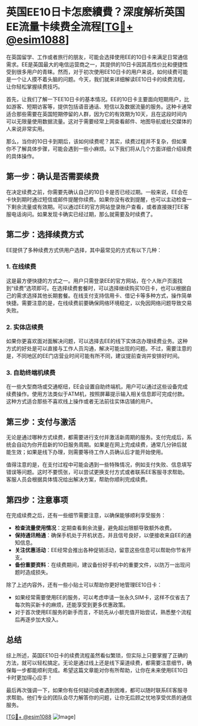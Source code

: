 # 英国EE10日卡怎麽續費？深度解析英国EE流量卡续费全流程[[TG💪+ @esim1088](https://t.me/s/esim1088)]

在英国留学、工作或者旅行的朋友，可能会选择使用EE的10日卡来满足日常通信需求。EE是英国最大的电信运营商之一，其提供的10日卡因其高性价比和便捷性受到很多用户的青睐。然而，对于初次使用EE10日卡的用户来说，如何续费可能是一个让人摸不着头脑的问题。今天，我们就来详细解读EE10日卡的续费流程，让你轻松掌握续费技巧。

首先，让我们了解一下EE10日卡的基本情况。EE的10日卡主要面向短期用户，比如游客、短期访客等，提供包括语音通话、短信以及数据流量的服务。这种卡通常适合那些需要在英国短期停留的人群，因为它的有效期为10天，且在这段时间内可以无限量使用数据流量。这对于需要经常上网查看邮件、地图导航或社交媒体的人来说非常实用。

那么，当你的10日卡到期后，该如何续费呢？其实，续费过程并不复杂，但如果你不了解具体步骤，可能会遇到一些小麻烦。以下我们将从几个方面详细介绍续费的具体操作。

## **第一步：确认是否需要续费**

在决定续费之前，你需要先确认自己的10日卡是否已经过期。一般来说，EE会在卡快到期时通过短信或邮件提醒你续费。如果你没有收到提醒，也可以主动检查一下剩余流量或有效期。可以通过EE的官方网站登录账户查看，或者直接拨打EE客服电话询问。如果发现卡确实已经过期，那么就需要及时续费了。

## **第二步：选择续费方式**

EE提供了多种续费方式供用户选择，其中最常见的方式有以下几种：

### **1. 在线续费**

这是最方便快捷的方式之一。用户只需登录EE的官方网站，在个人账户页面找到“续费”选项即可。在选择续费套餐时，可以选择继续购买10日卡，也可以根据自己的需求选择其他长期套餐。在线支付支持信用卡、借记卡等多种方式，操作简单快捷。需要注意的是，在线续费前要确保网络环境稳定，以免因网络问题导致交易失败。

### **2. 实体店续费**

如果你更喜欢面对面解决问题，可以选择去EE的线下实体店办理续费业务。这种方式的好处是可以直接与工作人员沟通，解决可能出现的问题。不过，需要注意的是，不同地区的EE门店营业时间可能有所不同，建议提前查询并安排好时间。

### **3. 自助终端机续费**

在一些大型商场或交通枢纽，EE会设置自助终端机，用户可以通过这些设备完成续费操作。使用方法类似于ATM机，按照屏幕提示输入相关信息即可完成付款。这种方式适合那些不喜欢线上操作或者无法前往实体店铺的用户。

## **第三步：支付与激活**

无论是通过哪种方式续费，都需要进行支付并激活新周期的服务。支付完成后，系统会自动为你开启新的10日服务周期。如果是在网上完成续费，通常几分钟后就能生效；如果是线下办理，则需要等待工作人员确认后才能开始使用。

值得注意的是，在支付过程中可能会遇到一些特殊情况，例如支付失败、信息填写错误等问题。这时不要慌张，可以尝试更换支付方式或者联系EE客服寻求帮助。客服人员会根据具体情况给出解决方案，帮助你顺利完成续费。

## **第四步：注意事项**

在完成续费之后，还有一些细节需要注意，以确保能够顺利享受服务：

- **检查流量使用情况**：定期查看剩余流量，避免超出限额导致额外收费。
- **保持通讯畅通**：确保手机处于开机状态，并且信号良好，以便接收来自EE的通知信息。
- **关注优惠活动**：EE经常会推出各种促销活动，留意这些信息可以帮助你节省开支。
- **备份重要资料**：在续费期间，建议备份好手机中的重要文件，以防万一出现问题时造成损失。

除了上述内容外，还有一些小贴士可以帮助你更好地管理EE10日卡：

- 如果经常需要使用EE的服务，可以考虑申请一张永久SIM卡，这样不仅省去了每次购买新卡的麻烦，还能享受到更多优惠政策。
- 对于首次使用EE服务的新手而言，不妨先从小额充值开始尝试，熟悉整个流程后再逐步加大投入。

## **总结**

综上所述，英国EE10日卡的续费流程虽然看似繁琐，但实际上只要掌握了正确的方法，就可以轻松搞定。无论是通过线上还是线下渠道续费，都需要注意细节，确保每一步都能顺利完成。希望这篇文章能对你有所帮助，让你在未来使用EE10日卡时更加得心应手！

最后再次强调一下，如果你有任何疑问或者遇到困难，都可以随时联系EE客服寻求帮助。他们专业的团队会尽力解答你的问题，让你无后顾之忧地享受优质的通信服务。

[[TG💪+ @esim1088](https://t.me/s/esim1088) ![Image](https://i.postimg.cc/4NQfJmqS/Snipaste-2025-05-13-00-14-12.png)]